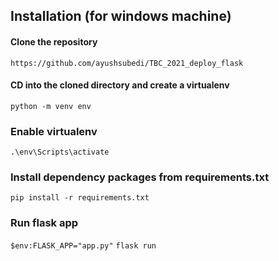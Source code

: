 
## Installation (for windows machine)

#### Clone the repository

`https://github.com/ayushsubedi/TBC_2021_deploy_flask`


#### CD into the cloned directory and create a virtualenv

`python -m venv env`

### Enable virtualenv

`.\env\Scripts\activate`

### Install dependency packages from requirements.txt

`pip install -r requirements.txt`

### Run flask app
`$env:FLASK_APP="app.py"`
`flask run`
